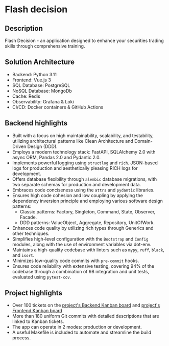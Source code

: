 # Flash decision

## Description

Flash Decision - an application designed to enhance your securities trading skills through comprehensive training.

## Solution Architecture

- Backend: Python 3.11
- Frontend: Vue.js 3
- SQL Database: PostgreSQL
- NoSQL Database: MongoDb
- Cache: Redis
- Observability: Grafana & Loki
- CI/CD: Docker containers & GitHub Actions

## Backend highlights

- Built with a focus on high maintainability, scalability, and testability, utilizing architectural patterns like Clean Architecture and Domain-Driven Design (DDD).
- Employs a modern technology stack: FastAPI, SQLAlchemy 2.0 with async ORM, Pandas 2.0 and Pydantic 2.0.
- Implements powerful logging using `structlog` and `rich`. JSON-based logs for production and aesthetically pleasing RICH logs for development.
- Offers database flexibility through `alembic` database migrations, with two separate schemas for production and development data.
- Embraces code conciseness using the `attrs` and `pydantic` libraries.
- Ensures high code cohesion and low coupling by applying the dependency inversion principle and employing various software design patterns:
  - Classic patterns: Factory, Singleton, Command, State, Observer, Facade.
  - DDD patterns: ValueObject, Aggregate, Repository, UnitOfWork.
- Enhances code quality by utilizing rich types through Generics and other techniques.
- Simplifies high-level configuration with the `Bootstrap` and `Config` modules, along with the use of environment variables via dot-env.
- Maintains a high-quality codebase with linters such as `mypy`, `ruff`, `black`, and `isort`.
- Minimizes low-quality code commits with `pre-commit` hooks.
- Ensures code reliability with extensive testing, covering 94% of the codebase through a combination of 98 integration and unit tests, evaluated using `pytest-cov`.

## Project highlights

- Over 100 tickets on the [project's Backend Kanban board](https://github.com/users/am1ter/projects/1) and [project's Frontend Kanban board](https://github.com/users/am1ter/projects/2)
- More than 180 uniform Git commits with detailed descriptions that are linked to Kanban tickets.
- The app can operate in 2 modes: production or development.
- A useful Makefile is included to automate and streamline the build process.
